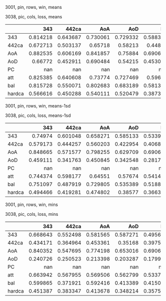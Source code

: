 3001, pin, rows, win, means

3038, pic, cols, loss, means

|        |        343 |      442ca |        AoA |        AoD |         PC |        att |        bal |     hardca |
|:-------|-----------:|-----------:|-----------:|-----------:|-----------:|-----------:|-----------:|-----------:|
| 343    |   0.814218 |   0.643687 |   0.730061 |   0.729332 |   0.588371 |   0.77839  |   0.71187  |   0.68797  |
| 442ca  |   0.672713 |   0.503137 |   0.65718  |   0.58213  |   0.44807  |   0.690103 |   0.601842 |   0.535349 |
| AoA    |   0.882535 |   0.606169 |   0.841857 |   0.75884  |   0.690649 |   0.866487 |   0.784178 |   0.621809 |
| AoD    |   0.66772  |   0.452911 |   0.690484 |   0.54215  |   0.453095 |   0.726882 |   0.598674 |   0.431145 |
| PC     | nan        | nan        | nan        | nan        | nan        | nan        | nan        | nan        |
| att    |   0.825385 |   0.640608 |   0.73774  |   0.727469 |   0.59641  |   0.788848 |   0.721028 |   0.699807 |
| bal    |   0.815728 |   0.550071 |   0.802683 |   0.683189 |   0.581344 |   0.83335  |   0.723914 |   0.540264 |
| hardca |   0.566616 |   0.450288 |   0.540111 |   0.520479 |   0.387332 |   0.584137 |   0.522844 |   0.494156 |

3001, pin, rows, win, means-1sd

3038, pic, cols, loss, means-1sd

|        |        343 |      442ca |        AoA |        AoD |         PC |        att |        bal |     hardca |
|:-------|-----------:|-----------:|-----------:|-----------:|-----------:|-----------:|-----------:|-----------:|
| 343    |   0.74974  |   0.601048 |   0.658271 |   0.585133 |   0.533947 |   0.710553 |   0.619224 |   0.614328 |
| 442ca  |   0.579173 |   0.444257 |   0.560203 |   0.422954 |   0.406847 |   0.600536 |   0.520045 |   0.440628 |
| AoA    |   0.848665 |   0.571577 |   0.798255 |   0.629709 |   0.690649 |   0.820109 |   0.70838  |   0.541198 |
| AoD    |   0.459111 |   0.341763 |   0.450845 |   0.342548 |   0.281786 |   0.525477 |   0.408309 |   0.330736 |
| PC     | nan        | nan        | nan        | nan        | nan        | nan        | nan        | nan        |
| att    |   0.744374 |   0.598177 |   0.64551  |   0.57674  |   0.541421 |   0.69765  |   0.616812 |   0.628914 |
| bal    |   0.751097 |   0.487919 |   0.729805 |   0.535389 |   0.518821 |   0.772425 |   0.633775 |   0.444416 |
| hardca |   0.494466 |   0.419281 |   0.474802 |   0.38577  |   0.366393 |   0.530859 |   0.469891 |   0.424923 |

3001, pin, rows, win, mins

3038, pic, cols, loss, mins

|        |        343 |      442ca |        AoA |        AoD |         PC |        att |        bal |     hardca |
|:-------|-----------:|-----------:|-----------:|-----------:|-----------:|-----------:|-----------:|-----------:|
| 343    |   0.668643 |   0.552498 |   0.581565 |   0.587271 |   0.495668 |   0.668102 |   0.505189 |   0.59906  |
| 442ca  |   0.434171 |   0.364964 |   0.453361 |   0.35168  |   0.397519 |   0.507569 |   0.436944 |   0.355442 |
| AoA    |   0.840352 |   0.547695 |   0.774198 |   0.653016 |   0.690649 |   0.820109 |   0.655866 |   0.559309 |
| AoD    |   0.240726 |   0.250523 |   0.213398 |   0.203287 |   0.179918 |   0.372662 |   0.247148 |   0.270279 |
| PC     | nan        | nan        | nan        | nan        | nan        | nan        | nan        | nan        |
| att    |   0.663942 |   0.567955 |   0.569506 |   0.562799 |   0.533755 |   0.61944  |   0.475937 |   0.594489 |
| bal    |   0.599865 |   0.371921 |   0.592416 |   0.413389 |   0.415037 |   0.712136 |   0.504365 |   0.335654 |
| hardca |   0.451387 |   0.383347 |   0.413678 |   0.348214 |   0.357594 |   0.519685 |   0.422908 |   0.396067 |

